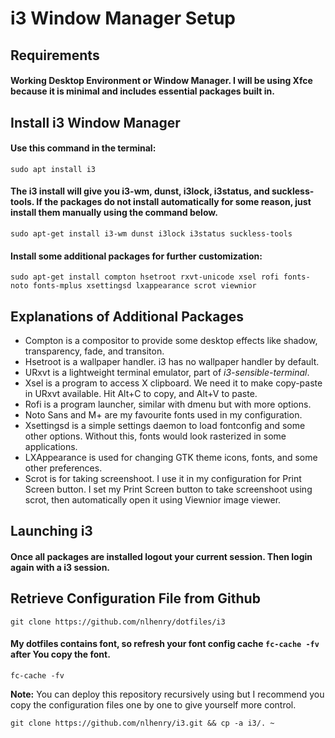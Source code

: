 # i3 Window Manager Setup
## Requirements
#### Working Desktop Environment or Window Manager. I will be using Xfce because it is minimal and includes essential packages built in. 
## Install i3 Window Manager
#### Use this command in the terminal:
```
sudo apt install i3
```
#### The i3 install will give you i3-wm, dunst, i3lock, i3status, and suckless-tools. If the packages do not install automatically for some reason, just install them manually using the command below.
```
sudo apt-get install i3-wm dunst i3lock i3status suckless-tools
```
#### Install some additional packages for further customization:
```
sudo apt-get install compton hsetroot rxvt-unicode xsel rofi fonts-noto fonts-mplus xsettingsd lxappearance scrot viewnior
```
## Explanations of Additional Packages
- Compton is a compositor to provide some desktop effects like shadow, transparency, fade, and transiton. 
- Hsetroot is a wallpaper handler. i3 has no wallpaper handler by default.
- URxvt is a lightweight terminal emulator, part of *i3-sensible-terminal*.
- Xsel is a program to access X clipboard. We need it to make copy-paste in URxvt available. Hit Alt+C to copy, and Alt+V to paste. 
- Rofi is a program launcher, similar with dmenu but with more options.
- Noto Sans and M+ are my favourite fonts used in my configuration.
- Xsettingsd is a simple settings daemon to load fontconfig and some other options. Without this, fonts would look rasterized in some applications.
- LXAppearance is used for changing GTK theme icons, fonts, and some other preferences.
- Scrot is for taking screenshoot. I use it in my configuration for Print Screen button.
I set my Print Screen button to take screenshoot using scrot, then automatically open it using Viewnior image viewer. <br />
## Launching i3
#### Once all packages are installed logout your current session. Then login again with a i3 session. 
## Retrieve Configuration File from Github
```
git clone https://github.com/nlhenry/dotfiles/i3
```
#### My dotfiles contains font, so refresh your font config cache `fc-cache -fv` after You copy the font.
```
fc-cache -fv
```
**Note:** You can deploy this repository recursively using but I recommend you copy the configuration files one by one to give yourself more control.
```
git clone https://github.com/nlhenry/i3.git && cp -a i3/. ~
```
